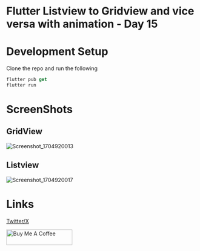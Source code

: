 # Flutter Listview to Gridview and vice versa with animation - Day 15


# Development Setup 
Clone the repo and run the following  

```dart
flutter pub get
flutter run
```


# ScreenShots 

## GridView
![Screenshot_1704920013](https://github.com/obaloluwaobi/flutter_view/assets/101903208/04977d75-634f-4a46-8fb1-6c131045f46e)

## Listview
![Screenshot_1704920017](https://github.com/obaloluwaobi/flutter_view/assets/101903208/8a634696-98b0-4216-bf37-7d35615bf034)

# Links
[Twitter/X](https://twitter.com/oba_obidoyin)

<a href="https://www.buymeacoffee.com/obaobidoyin" target="_blank"><img src="https://cdn.buymeacoffee.com/buttons/default-orange.png" alt="Buy Me A Coffee" height="41" width="174"></a>

